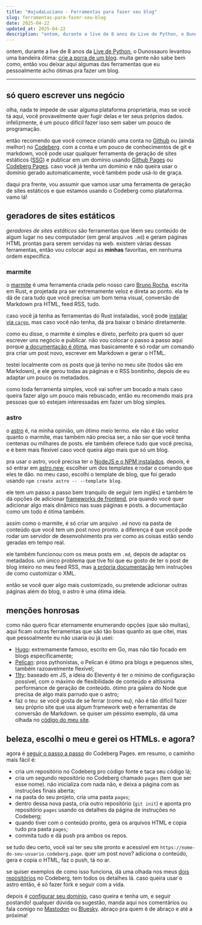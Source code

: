 ```yaml
---
title: "#ajudaLuciano - Ferramentas para fazer seu blog"
slug: ferramentas-para-fazer-seu-blog
date: 2025-04-22
updated_at: 2025-04-22
description: "ontem, durante a live de 8 anos da Live de Python, o Dunossauro levantou uma bandeira ótima: crie a porra de um blog. muita gente não sabe bem como, então vou deixar aqui algumas das ferramentas que eu pessoalmente acho ótimas pra fazer um blog."
---
```

ontem, durante a live de 8 anos da [Live de Python](https://www.youtube.com/@Dunossauro), o Dunossauro levantou uma bandeira ótima: [crie a porra de um blog](https://crieaporradeum.blog/). muita gente não sabe bem como, então vou deixar aqui algumas das ferramentas que eu pessoalmente acho ótimas pra fazer um blog.

---

## só quero escrever uns negócio

olha, nada te impede de usar alguma plataforma proprietária, mas se você tá aqui, você provavelmente quer fugir delas e ter seus próprios dados. infelizmente, é um pouco difícil fazer isso sem saber um pouco de programação.

então recomendo que você comece criando uma conta no [Github](https://github.com/) ou (ainda melhor) no [Codeberg](https://codeberg.org/). com a conta e um pouco de conhecimentos de git e markdown, você pode usar qualquer ferramenta de geração de sites estáticos ([SSG](https://en.wikipedia.org/wiki/Static_site_generator)) e publicar em um domínio usando [Github Pages](https://pages.github.com/) ou [Codeberg Pages](https://codeberg.page/). caso você já tenha um domínio e não queira usar o domínio gerado automaticamente, você também pode usá-lo de graça.

daqui pra frente, vou assumir que vamos usar uma ferramenta de geração de sites estáticos e que estamos usando o Codeberg como plataforma. vamo lá!

## geradores de sites estáticos

*geradores de sites estáticos* são ferramentas que lêem seu conteúdo de algum lugar no seu computador (em geral arquivos `.md`) e geram páginas HTML prontas para serem servidas na web. existem várias dessas ferramentas, então vou colocar aqui as **minhas** favoritas, em nenhuma ordem específica.

### marmite

o [marmite](https://rochacbruno.github.io/marmite/) é uma ferramenta criada pelo nosso caro [Bruno Rocha](https://bruno.rocha.social/), escrita em Rust, e projetada pra ser extremamente veloz e direta ao ponto. ela te dá de cara tudo que você precisa: um bom tema visual, conversão de Markdown pra HTML, feed RSS, tudo.

caso você já tenha as ferramentas do Rust instaladas, você pode [instalar via `cargo`](https://rochacbruno.github.io/marmite/getting-started.html#quick-start), mas caso você não tenha, dá pra baixar o binário diretamente.

como eu disse, o marmite é simples e direto, perfeito pra quem só quer escrever uns negócio e publicar. não vou colocar o passo a passo aqui porque [a documentação é ótima](https://rochacbruno.github.io/marmite), mas basicamente é só rodar um comando pra criar um post novo, escrever em Markdown e gerar o HTML. 

testei localmente com os posts que já tenho no meu site (todos são em Markdown), e ele gerou todas as páginas e o RSS bonitinho, depois de eu adaptar um pouco os metadados.

como toda ferramenta simples, você vai sofrer um bocado a mais caso queira fazer algo um pouco mais rebuscado, então eu recomendo mais pra pessoas que só estejam interessadas em fazer um blog simples.

### astro

o [astro](https://astro.build/) é, na minha opinião, um ótimo meio termo. ele não é tão veloz quanto o marmite, mas também não precisa ser, a não ser que você tenha centenas ou milhares de posts. ele também oferece tudo que você precisa, e é bem mais flexível caso você queira algo mais que só um blog.

pra usar o astro, você precisa ter o [NodeJS e o NPM instalados](https://nodejs.org/en). depois, é só entrar em [astro.new](https://astro.new), escolher um dos templates e rodar o comando que eles te dão. no meu caso, escolhi o template de blog, que foi gerado usando `npm create astro -- --template blog`.

ele tem um passo a passo bem tranquilo de seguir (em inglês) e também te dá opções de adicionar [frameworks de frontend](https://astro.new/latest/frameworks/), pra quando você quer adicionar algo mais dinâmico nas suas páginas e posts. a documentação como um todo é ótima também.

assim como o marmite, é só criar um arquivo `.md` novo na pasta de conteúdo que você tem um post novo pronto. a diferença é que você pode rodar um servidor de desenvolvimento pra ver como as coisas estão sendo geradas em tempo real.

ele também funcionou com os meus posts em `.md`, depois de adaptar os metadados. um único problema que tive foi que eu gosto de ter o post de blog inteiro no meu feed RSS, mas [a própria documentação](https://docs.astro.build/en/recipes/rss/#including-full-post-content) tem instruções de como customizar o XML.

então se você quer algo mais customizado, ou pretende adicionar outras páginas além do blog, o astro é uma ótima ideia.

## menções honrosas

como não quero ficar eternamente enumerando opções (que são muitas), aqui ficam outras ferramentas que são tão boas quanto as que citei, mas que pessoalmente eu não usaria ou já usei:

- [Hugo](https://gohugo.io/): extremamente famoso, escrito em Go, mas não tão focado em blogs especificamente;
- [Pelican](https://getpelican.com/): pros pythonistas, o Pelican é ótimo pra blogs e pequenos sites, também razoavelmente flexível;
- [11ty](https://www.11ty.dev/): baseado em JS, a ideia do Eleventy é ter o mínimo de configuração possível, com o máximo de flexibilidade de conteúdo e altíssima performance de geração de conteúdo. ótimo pra galera do Node que precisa de algo mais parrudo que o astro;
- faz o teu: se você gosta de se ferrar (como eu), não é tão difícil fazer seu próprio site que usa algum framework web e ferramentas de conversão de Markdown. se quiser um péssimo exemplo, dá uma olhada no [código do meu site](https://github.com/lucianoratamero/ratamero-com).

## beleza, escolhi o meu e gerei os HTMLs. e agora?

agora é [seguir o passo a passo](https://docs.codeberg.org/codeberg-pages/) do Codeberg Pages. em resumo, o caminho mais fácil é:

- cria um repositório no Codeberg pro código fonte e taca seu código lá;
- cria um segundo repositório no Codeberg chamado `pages` (tem que ser esse nome). não inicializa com nada não, e deixa a página com as instruções finais aberta;
- na pasta do seu projeto, cria uma pasta `pages`;
- dentro dessa nova pasta, cria outro repositório (`git init`) e aponta pro repositório `pages` usando os detalhes da página de instruções no Codeberg;
- quando tiver com o conteúdo pronto, gera os arquivos HTML e copia tudo pra pasta `pages`;
- commita tudo e dá push pra ambos os repos.

se tudo deu certo, você vai ter seu site pronto e acessível em `https://nome-do-seu-usuario.codeberg.page`. quer um post novo? adiciona o conteúdo, gera e copia o HTML, faz o push, tá no ar.

se quiser exemplos de como isso funciona, dá uma olhada nos meus [dois](https://codeberg.org/lucianoratamero/astro-blog)  [repositórios](https://codeberg.org/lucianoratamero/pages) no Codeberg, tem todos os detalhes lá. caso queira usar o astro então, é só fazer fork e seguir com a vida.

depois é [configurar seu domínio](https://docs.codeberg.org/codeberg-pages/using-custom-domain/), caso queira e tenha um, e seguir postando! qualquer dúvida ou sugestão, manda aqui nos comentários ou fala comigo no [Mastodon](https://bolha.us/@lucianoratamero) ou [Bluesky](https://bsky.app/profile/ratamero.com). abraço pra quem é de abraço e até a próxima!